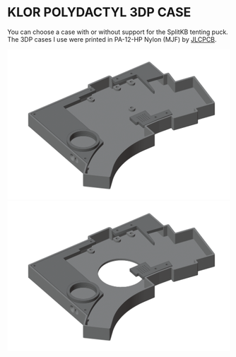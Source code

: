 # KLOR POLYDACTYL 3DP CASE

You can choose a case with or without support for the SplitKB tenting puck.\
The 3DP cases I use were printed in PA-12-HP Nylon (MJF) by [JLCPCB](https://jlcpcb.com/).

![polydactyl](/case/docs/images/polydactyl_3dp.png)
![polydactyl puck](/case/docs/images/polydactyl_3dp_puck.png)